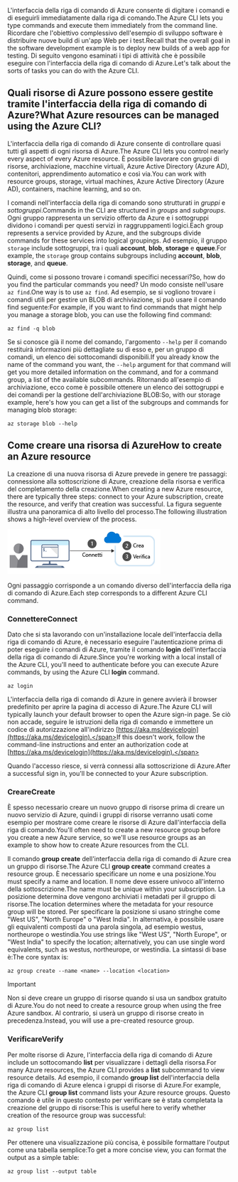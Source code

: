 <span data-ttu-id="19034-101">L'interfaccia della riga di comando di Azure consente di digitare i comandi e di eseguirli immediatamente dalla riga di comando.</span><span class="sxs-lookup"><span data-stu-id="19034-101">The Azure CLI lets you type commands and execute them immediately from the command line.</span></span> <span data-ttu-id="19034-102">Ricordare che l'obiettivo complessivo dell'esempio di sviluppo software è distribuire nuove build di un'app Web per i test.</span><span class="sxs-lookup"><span data-stu-id="19034-102">Recall that the overall goal in the software development example is to deploy new builds of a web app for testing.</span></span> <span data-ttu-id="19034-103">Di seguito vengono esaminati i tipi di attività che è possibile eseguire con l'interfaccia della riga di comando di Azure.</span><span class="sxs-lookup"><span data-stu-id="19034-103">Let's talk about the sorts of tasks you can do with the Azure CLI.</span></span>

## <a name="what-azure-resources-can-be-managed-using-the-azure-cli"></a><span data-ttu-id="19034-104">Quali risorse di Azure possono essere gestite tramite l'interfaccia della riga di comando di Azure?</span><span class="sxs-lookup"><span data-stu-id="19034-104">What Azure resources can be managed using the Azure CLI?</span></span>

<span data-ttu-id="19034-105">L'interfaccia della riga di comando di Azure consente di controllare quasi tutti gli aspetti di ogni risorsa di Azure.</span><span class="sxs-lookup"><span data-stu-id="19034-105">The Azure CLI lets you control nearly every aspect of every Azure resource.</span></span> <span data-ttu-id="19034-106">È possibile lavorare con gruppi di risorse, archiviazione, macchine virtuali, Azure Active Directory (Azure AD), contenitori, apprendimento automatico e così via.</span><span class="sxs-lookup"><span data-stu-id="19034-106">You can work with resource groups, storage, virtual machines, Azure Active Directory (Azure AD), containers, machine learning, and so on.</span></span>

<span data-ttu-id="19034-107">I comandi nell'interfaccia della riga di comando sono strutturati in _gruppi_ e _sottogruppi_.</span><span class="sxs-lookup"><span data-stu-id="19034-107">Commands in the CLI are structured in _groups_ and _subgroups_.</span></span> <span data-ttu-id="19034-108">Ogni gruppo rappresenta un servizio offerto da Azure e i sottogruppi dividono i comandi per questi servizi in raggruppamenti logici.</span><span class="sxs-lookup"><span data-stu-id="19034-108">Each group represents a service provided by Azure, and the subgroups divide commands for these services into logical groupings.</span></span> <span data-ttu-id="19034-109">Ad esempio, il gruppo `storage` include sottogruppi, tra i quali **account**, **blob**, **storage** e **queue**.</span><span class="sxs-lookup"><span data-stu-id="19034-109">For example, the `storage` group contains subgroups including **account**, **blob**, **storage**, and **queue**.</span></span>

<span data-ttu-id="19034-110">Quindi, come si possono trovare i comandi specifici necessari?</span><span class="sxs-lookup"><span data-stu-id="19034-110">So, how do you find the particular commands you need?</span></span> <span data-ttu-id="19034-111">Un modo consiste nell'usare `az find`.</span><span class="sxs-lookup"><span data-stu-id="19034-111">One way is to use `az find`.</span></span> <span data-ttu-id="19034-112">Ad esempio, se si vogliono trovare i comandi utili per gestire un BLOB di archiviazione, si può usare il comando find seguente:</span><span class="sxs-lookup"><span data-stu-id="19034-112">For example, if you want to find commands that might help you manage a storage blob, you can use the following find command:</span></span>

```azurecli
az find -q blob
```

<span data-ttu-id="19034-113">Se si conosce già il nome del comando, l'argomento `--help` per il comando restituirà informazioni più dettagliate su di esso e, per un gruppo di comandi, un elenco dei sottocomandi disponibili.</span><span class="sxs-lookup"><span data-stu-id="19034-113">If you already know the name of the command you want, the `--help` argument for that command will get you more detailed information on the command, and for a command group, a list of the available subcommands.</span></span> <span data-ttu-id="19034-114">Ritornando all'esempio di archiviazione, ecco come è possibile ottenere un elenco dei sottogruppi e dei comandi per la gestione dell'archiviazione BLOB:</span><span class="sxs-lookup"><span data-stu-id="19034-114">So, with our storage example, here's how you can get a list of the subgroups and commands for managing blob storage:</span></span>

```azurecli
az storage blob --help
```

## <a name="how-to-create-an-azure-resource"></a><span data-ttu-id="19034-115">Come creare una risorsa di Azure</span><span class="sxs-lookup"><span data-stu-id="19034-115">How to create an Azure resource</span></span>

<span data-ttu-id="19034-116">La creazione di una nuova risorsa di Azure prevede in genere tre passaggi: connessione alla sottoscrizione di Azure, creazione della risorsa e verifica del completamento della creazione.</span><span class="sxs-lookup"><span data-stu-id="19034-116">When creating a new Azure resource, there are typically three steps: connect to your Azure subscription, create the resource, and verify that creation was successful.</span></span> <span data-ttu-id="19034-117">La figura seguente illustra una panoramica di alto livello del processo.</span><span class="sxs-lookup"><span data-stu-id="19034-117">The following illustration shows a high-level overview of the process.</span></span>

![Illustrazione contenente i passaggi per creare una risorsa di Azure usando l'interfaccia della riga di comando.](../media/4-create-resources-overview.png)

<span data-ttu-id="19034-119">Ogni passaggio corrisponde a un comando diverso dell'interfaccia della riga di comando di Azure.</span><span class="sxs-lookup"><span data-stu-id="19034-119">Each step corresponds to a different Azure CLI command.</span></span>

### <a name="connect"></a><span data-ttu-id="19034-120">Connettere</span><span class="sxs-lookup"><span data-stu-id="19034-120">Connect</span></span>

<span data-ttu-id="19034-121">Dato che si sta lavorando con un'installazione locale dell'interfaccia della riga di comando di Azure, è necessario eseguire l'autenticazione prima di poter eseguire i comandi di Azure, tramite il comando **login** dell'interfaccia della riga di comando di Azure.</span><span class="sxs-lookup"><span data-stu-id="19034-121">Since you're working with a local install of the Azure CLI, you'll need to authenticate before you can execute Azure commands, by using the Azure CLI **login** command.</span></span>

```azurecli
az login
```

<span data-ttu-id="19034-122">L'interfaccia della riga di comando di Azure in genere avvierà il browser predefinito per aprire la pagina di accesso di Azure.</span><span class="sxs-lookup"><span data-stu-id="19034-122">The Azure CLI will typically launch your default browser to open the Azure sign-in page.</span></span> <span data-ttu-id="19034-123">Se ciò non accade, seguire le istruzioni della riga di comando e immettere un codice di autorizzazione all'indirizzo [https://aka.ms/devicelogin](https://aka.ms/devicelogin).</span><span class="sxs-lookup"><span data-stu-id="19034-123">If this doesn't work, follow the command-line instructions and enter an authorization code at [https://aka.ms/devicelogin](https://aka.ms/devicelogin).</span></span>

<span data-ttu-id="19034-124">Quando l'accesso riesce, si verrà connessi alla sottoscrizione di Azure.</span><span class="sxs-lookup"><span data-stu-id="19034-124">After a successful sign in, you'll be connected to your Azure subscription.</span></span>

### <a name="create"></a><span data-ttu-id="19034-125">Creare</span><span class="sxs-lookup"><span data-stu-id="19034-125">Create</span></span>

<span data-ttu-id="19034-126">È spesso necessario creare un nuovo gruppo di risorse prima di creare un nuovo servizio di Azure, quindi i gruppi di risorse verranno usati come esempio per mostrare come creare le risorse di Azure dall'interfaccia della riga di comando.</span><span class="sxs-lookup"><span data-stu-id="19034-126">You'll often need to create a new resource group before you create a new Azure service, so we'll use resource groups as an example to show how to create Azure resources from the CLI.</span></span>

<span data-ttu-id="19034-127">Il comando **group create** dell'interfaccia della riga di comando di Azure crea un gruppo di risorse.</span><span class="sxs-lookup"><span data-stu-id="19034-127">The Azure CLI **group create** command creates a resource group.</span></span> <span data-ttu-id="19034-128">È necessario specificare un nome e una posizione.</span><span class="sxs-lookup"><span data-stu-id="19034-128">You must specify a name and location.</span></span> <span data-ttu-id="19034-129">Il nome deve essere univoco all'interno della sottoscrizione.</span><span class="sxs-lookup"><span data-stu-id="19034-129">The name must be unique within your subscription.</span></span> <span data-ttu-id="19034-130">La posizione determina dove vengono archiviati i metadati per il gruppo di risorse.</span><span class="sxs-lookup"><span data-stu-id="19034-130">The location determines where the metadata for your resource group will be stored.</span></span> <span data-ttu-id="19034-131">Per specificare la posizione si usano stringhe come "West US", "North Europe" o "West India". In alternativa, è possibile usare gli equivalenti composti da una parola singola, ad esempio westus, northeurope o westindia.</span><span class="sxs-lookup"><span data-stu-id="19034-131">You use strings like "West US", "North Europe", or "West India" to specify the location; alternatively, you can use single word equivalents, such as westus, northeurope, or westindia.</span></span> <span data-ttu-id="19034-132">La sintassi di base è:</span><span class="sxs-lookup"><span data-stu-id="19034-132">The core syntax is:</span></span>

```azurecli
az group create --name <name> --location <location>
```

> [!IMPORTANT]
> <span data-ttu-id="19034-133">Non si deve creare un gruppo di risorse quando si usa un sandbox gratuito di Azure.</span><span class="sxs-lookup"><span data-stu-id="19034-133">You do not need to create a resource group when using the free Azure sandbox.</span></span> <span data-ttu-id="19034-134">Al contrario, si userà un gruppo di risorse creato in precedenza.</span><span class="sxs-lookup"><span data-stu-id="19034-134">Instead, you will use a pre-created resource group.</span></span>

### <a name="verify"></a><span data-ttu-id="19034-135">Verificare</span><span class="sxs-lookup"><span data-stu-id="19034-135">Verify</span></span>

<span data-ttu-id="19034-136">Per molte risorse di Azure, l'interfaccia della riga di comando di Azure include un sottocomando **list** per visualizzare i dettagli della risorsa.</span><span class="sxs-lookup"><span data-stu-id="19034-136">For many Azure resources, the Azure CLI provides a **list** subcommand to view resource details.</span></span> <span data-ttu-id="19034-137">Ad esempio, il comando **group list** dell'interfaccia della riga di comando di Azure elenca i gruppi di risorse di Azure.</span><span class="sxs-lookup"><span data-stu-id="19034-137">For example, the Azure CLI **group list** command lists your Azure resource groups.</span></span> <span data-ttu-id="19034-138">Questo comando è utile in questo contesto per verificare se è stata completata la creazione del gruppo di risorse:</span><span class="sxs-lookup"><span data-stu-id="19034-138">This is useful here to verify whether creation of the resource group was successful:</span></span>

```azurecli
az group list
```

<span data-ttu-id="19034-139">Per ottenere una visualizzazione più concisa, è possibile formattare l'output come una tabella semplice:</span><span class="sxs-lookup"><span data-stu-id="19034-139">To get a more concise view, you can format the output as a simple table:</span></span>

```azurecli
az group list --output table
```
